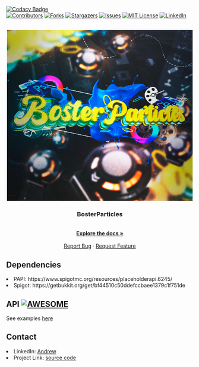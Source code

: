 <div id="top"></div>

[![Codacy Badge](https://app.codacy.com/project/badge/Grade/bf425571a86e4691a172e2b61ba40956)](https://www.codacy.com/gh/Bosternike/BosterParticles/dashboard)
<br />
[![Contributors][contributors-shield]][contributors-url]
[![Forks][forks-shield]][forks-url]
[![Stargazers][stars-shield]][stars-url]
[![Issues][issues-shield]][issues-url]
[![MIT License][license-shield]][license-url]
[![LinkedIn][linkedin-shield]][linkedin-url]



<!-- PROJECT LOGO -->
<br />
<div align="center">
  <a href="https://github.com/Bosternike/BosterParticles">
    <img src="images/BosterParticles.png" alt="Logo" width="500" height="460">
  </a>

<h3 align="center">BosterParticles</h3>

  <p align="center">
    <br />
    <a href="https://github.com/Bosternike/BosterParticles"><strong>Explore the docs »</strong></a>
    <br />
    <br />
    <a href="https://github.com/Bosternike/BosterParticles/issues">Report Bug</a>
    ·
    <a href="https://discord.gg/vAkXjrsf3E">Request Feature</a>
  </p>
</div>

<!-- DEPENDENCIES -->
## Dependencies

<li>PAPI: https://www.spigotmc.org/resources/placeholderapi.6245/</li>
<li>Spigot: https://getbukkit.org/get/bf44510c50ddefccbaee1379c1f751de</li>

<!-- API -->
## API [![AWESOME][awesome-shield]][examples-url]

See examples [here](https://github.com/Bosternike/BosterParticles/tree/main/examples)

<!-- CONTACT -->
## Contact

<li>LinkedIn: <a href="https://www.linkedin.com/in/andrew-vlasov-9a37a21bb/">Andrew</a></li>
<li>Project Link: <a href=https://github.com/Bosternike/BosterParticles>source code</a></li>

[examples-url]: https://github.com/Bosternike/BosterParticles/tree/main/examples
[awesome-shield]: https://img.shields.io/badge/AWESOME-https://github.com/Bosternike/BosterParticles/tree/main/examples-yellow
[contributors-shield]: https://img.shields.io/github/contributors/Bosternike/BosterParticles.svg?style=for-the-badge
[contributors-url]: https://github.com/Bosternike/BosterParticles/graphs/contributors
[forks-shield]: https://img.shields.io/github/forks/Bosternike/BosterParticles.svg?style=for-the-badge
[forks-url]: https://github.com/Bosternike/BosterParticles/network/members
[stars-shield]: https://img.shields.io/github/stars/Bosternike/BosterParticles.svg?style=for-the-badge
[stars-url]: https://github.com/Bosternike/BosterParticles/stargazers
[issues-shield]: https://img.shields.io/github/issues/Bosternike/BosterParticles.svg?style=for-the-badge
[issues-url]: https://github.com/Bosternike/BosterParticles/issues
[license-shield]: https://img.shields.io/github/license/Bosternike/BosterParticles.svg?style=for-the-badge
[license-url]: https://github.com/Bosternike/BosterParticles/blob/main/LICENSE.md
[linkedin-shield]: https://img.shields.io/badge/-LinkedIn-black.svg?style=for-the-badge&logo=linkedin&colorB=555
[linkedin-url]: https://linkedin.com/in/andrew-vlasov-9a37a21bb
[product-screenshot]: images/BosterParticles.png
